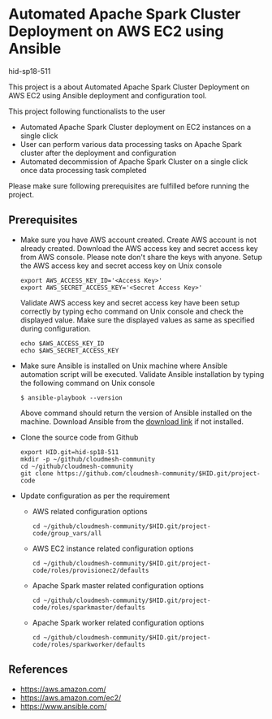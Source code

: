 # Automated Apache Spark Cluster Deployment on AWS EC2 using Ansible

hid-sp18-511

This project is a about Automated Apache Spark Cluster Deployment on AWS EC2 using Ansible deployment and configuration tool.

This project following functionalists to the user 

  * Automated Apache Spark Cluster deployment on EC2 instances on a single click
  * User can perform various data processing tasks on Apache Spark cluster after the deployment and configuration
  * Automated decommission of Apache Spark Cluster on a single click once data processing task completed
  

Please make sure following prerequisites are fulfilled before running the project.

## Prerequisites 

  * Make sure you have AWS account created. Create AWS account is not already created.
	Download the AWS access key and secret access key from AWS console. Please note don't share the keys with anyone.
	Setup the AWS access key and secret access key on Unix console
	      
    ```
	export AWS_ACCESS_KEY_ID='<Access Key>'
	export AWS_SECRET_ACCESS_KEY='<Secret Access Key>'
	```
	
	Validate AWS access key and secret access key have been setup correctly by typing echo command on Unix console and check the displayed value. Make sure the displayed values as same as specified during configuration.
	
	```	
	echo $AWS_ACCESS_KEY_ID
    echo $AWS_SECRET_ACCESS_KEY
	```

  * Make sure Ansible is installed on Unix machine where Ansible automation script will be executed. Validate Ansible installation by typing the following command on Unix console
	
	`$ ansible-playbook --version`
	
	Above command should return the version of Ansible installed on the machine. Download Ansible from the [download link](https://www.ansible.com/resources/get-started) if not installed. 
	
  * Clone the source code from Github 
	
	```
	export HID.git=hid-sp18-511
	mkdir -p ~/github/cloudmesh-community
	cd ~/github/cloudmesh-community
	git clone https://github.com/cloudmesh-community/$HID.git/project-code	
	``` 
	
  * Update configuration as per the requirement
  
	* AWS related configuration options
		
	  `cd ~/github/cloudmesh-community/$HID.git/project-code/group_vars/all`
		
	* AWS EC2 instance related configuration options
		
	  `cd ~/github/cloudmesh-community/$HID.git/project-code/roles/provisionec2/defaults`

	* Apache Spark master related configuration options
		
	  `cd ~/github/cloudmesh-community/$HID.git/project-code/roles/sparkmaster/defaults`

	* Apache Spark worker related configuration options
		
	  `cd ~/github/cloudmesh-community/$HID.git/project-code/roles/sparkworker/defaults`
		
## References

* <https://aws.amazon.com/>
* <https://aws.amazon.com/ec2/>
* <https://www.ansible.com/>
